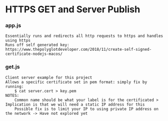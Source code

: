 # HTTPS GET and Server Publish

### app.js
    Essentially runs and redirects all http requests to https and handles using https
    Runs off self generated key: https://www.thepolyglotdeveloper.com/2018/11/create-self-signed-certificate-nodejs-macos/

### get.js
    Client server example for this project
    Allows a specific certificate set in pem format: simply fix by running:
        $ cat server.cert > key.pem
    NOTES:
        Common name should be what your label is for the certificated > Implication is that we will need a static IP address for this
        Possible fix is to limit your IP to using private IP address on the network -> Have not explored yet